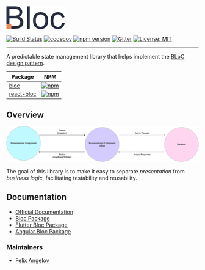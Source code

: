 <img src="https://raw.githubusercontent.com/felangel/bloc/master/docs/assets/bloc_logo_full.png" height="60" alt="Bloc" />

[![Build Status](https://travis-ci.org/felangel/bloc.js.svg?branch=master)](https://travis-ci.org/felangel/bloc.js)
[![codecov](https://codecov.io/gh/felangel/bloc.js/branch/master/graph/badge.svg)](https://codecov.io/gh/felangel/bloc.js)
[![npm version](https://badge.fury.io/js/%40felangel%2Fbloc.svg)](https://badge.fury.io/js/%40felangel%2Fbloc)
[![Gitter](https://img.shields.io/badge/gitter-chat-hotpink.svg)](https://gitter.im/bloc_package/Lobby)
[![License: MIT](https://img.shields.io/badge/License-MIT-purple.svg)](https://opensource.org/licenses/MIT)

---

A predictable state management library that helps implement the [BLoC design pattern](https://www.didierboelens.com/2018/08/reactive-programming---streams---bloc).

| Package                                                                           | NPM                                                                                                                 |
| --------------------------------------------------------------------------------- | ------------------------------------------------------------------------------------------------------------------- |
| [bloc](https://github.com/felangel/bloc.js/tree/master/packages/bloc)             | [![npm](https://badge.fury.io/js/%40felangel%2Fbloc.svg)](https://www.npmjs.com/package/@felangel/bloc)             |
| [react-bloc](https://github.com/felangel/bloc.js/tree/master/packages/react-bloc) | [![npm](https://badge.fury.io/js/%40felangel%2Freact-bloc.svg)](https://www.npmjs.com/package/@felangel/react-bloc) |  |

## Overview

<img src="https://raw.githubusercontent.com/felangel/bloc/master/docs/assets/bloc_architecture.png" alt="Bloc Architecture" />

The goal of this library is to make it easy to separate _presentation_ from _business logic_, facilitating testability and reusability.

## Documentation

- [Official Documentation](https://felangel.github.io/bloc)
- [Bloc Package](https://github.com/felangel/Bloc/tree/master/packages/bloc/README.md)
- [Flutter Bloc Package](https://github.com/felangel/Bloc/tree/master/packages/flutter_bloc/README.md)
- [Angular Bloc Package](https://github.com/felangel/Bloc/tree/master/packages/angular_bloc/README.md)

### Maintainers

- [Felix Angelov](https://github.com/felangel)
